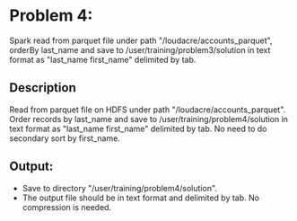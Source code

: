 # Problem 4: 
Spark read from parquet file under path "/loudacre/accounts_parquet", orderBy last_name and save to /user/training/problem3/solution in text format as "last_name first_name" delimited by tab.
## Description
Read from parquet file on HDFS under path "/loudacre/accounts_parquet". Order records by last_name and save to /user/training/problem4/solution in text format as "last_name first_name" delimited by tab. No need to do secondary sort by first_name.
## Output: 
  * Save to directory "/user/training/problem4/solution".
  * The output file should be in text format and delimited by tab. No compression is needed.
